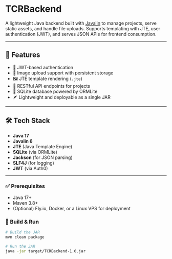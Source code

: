 # TCRBackend

A lightweight Java backend built with [Javalin](https://javalin.io/) to manage projects, serve static assets, and handle file uploads. Supports templating with JTE, user authentication (JWT), and serves JSON APIs for frontend consumption.

---

## 🚀 Features

- 🔐 JWT-based authentication
- 📂 Image upload support with persistent storage
- 🖼 JTE template rendering (`.jte`)
- 📡 RESTful API endpoints for projects
- 💾 SQLite database powered by ORMLite
- 🪶 Lightweight and deployable as a single JAR

---

## 🛠 Tech Stack

- **Java 17**
- **Javalin 6**
- **JTE** (Java Template Engine)
- **SQLite** (via ORMLite)
- **Jackson** (for JSON parsing)
- **SLF4J** (for logging)
- **JWT** (via Auth0)

---

### ✅ Prerequisites

- Java 17+
- Maven 3.8+
- (Optional) Fly.io, Docker, or a Linux VPS for deployment

### 🔧 Build & Run

```bash
# Build the JAR
mvn clean package

# Run the JAR
java -jar target/TCRBackend-1.0.jar

